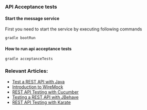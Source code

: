 ### API Acceptance tests

#### Start the message service

First you need to start the service by executing following commands

```
gradle bootRun
```

#### How to run api acceptance tests

```
gradle acceptanceTests
```

### Relevant Articles: 
- [Test a REST API with Java](http://www.baeldung.com/2011/10/13/integration-testing-a-rest-api/)
- [Introduction to WireMock](http://www.baeldung.com/introduction-to-wiremock)
- [REST API Testing with Cucumber](http://www.baeldung.com/cucumber-rest-api-testing)
- [Testing a REST API with JBehave](http://www.baeldung.com/jbehave-rest-testing)
- [REST API Testing with Karate](http://www.baeldung.com/karate-rest-api-testing)

